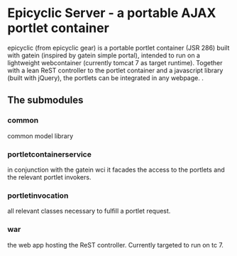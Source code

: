 # Epicyclic Server - a portable AJAX portlet container

epicyclic (from epicyclic gear) is a portable portlet container (JSR 286) built with gatein (inspired by gatein simple portal), intended to run on a lightweight webcontainer (currently tomcat 7 as target runtime).
Together with a lean ReST controller to the portlet container and a javascript library (built with jQuery), the portlets can be integrated in any webpage.
.

## The submodules

### common

common model library

### portletcontainerservice

in conjunction with the gatein wci it facades the access to the portlets and the relevant portlet invokers.

### portletinvocation

all relevant classes necessary to fulfill a portlet request.

### war

the web app hosting the ReST controller. Currently targeted to run on tc 7.